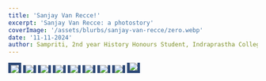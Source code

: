 ```yaml
---
title: 'Sanjay Van Recce!'
excerpt: 'Sanjay Van Recce: a photostory'
coverImage: '/assets/blurbs/sanjay-van-recce/zero.webp'
date: '11-11-2024'
author: Sampriti, 2nd year History Honours Student, Indraprastha College For Women, University of Delhi
---
```

<img src="/assets/blurbs/sanjay-van-recce/one.webp" style="border-top: 5px solid #2e4a78; border-left: 5px solid #2e4a78; border-right: 5px solid #2e4a78">
<img src="/assets/blurbs/sanjay-van-recce/two.webp" style="border-left: 5px solid #2e4a78; border-right: 5px solid #2e4a78">
<img src="/assets/blurbs/sanjay-van-recce/three.webp" style="border-left: 5px solid #2e4a78; border-right: 5px solid #2e4a78">
<img src="/assets/blurbs/sanjay-van-recce/four.webp" style="border-left: 5px solid #2e4a78; border-right: 5px solid #2e4a78">
<img src="/assets/blurbs/sanjay-van-recce/five.webp" style="border-left: 5px solid #2e4a78; border-right: 5px solid #2e4a78">
<img src="/assets/blurbs/sanjay-van-recce/six.webp" style="border-left: 5px solid #2e4a78; border-right: 5px solid #2e4a78">
<img src="/assets/blurbs/sanjay-van-recce/seven.webp" style="border-left: 5px solid #2e4a78; border-right: 5px solid #2e4a78">
<img src="/assets/blurbs/sanjay-van-recce/eight.webp" style="border-left: 5px solid #2e4a78; border-right: 5px solid #2e4a78">
<img src="/assets/blurbs/sanjay-van-recce/nine.webp" style="border-left: 5px solid #2e4a78; border-right: 5px solid #2e4a78;border-bottom: 5px solid #2e4a78">
